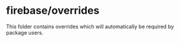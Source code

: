 # firebase/overrides

This folder contains overrides which will automatically be required by package users.

